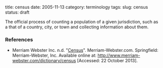 title: census
date: 2005-11-13
category: terminology
tags:
slug: census
status: draft

<!--
summary: 
-->


The official process of counting a population of a given jurisdiction, such as a that of a country, city, or town and collecting information about them.

### References

* Merriam Webster Inc. n.d. "[Census](http://www.merriam-webster.com/dictionary/census)". Merriam-Webster.com. Springfield: Merriam-Webster, Inc. Available online at: http://www.merriam-webster.com/dictionary/census [Accessed: 22 October 2013].


